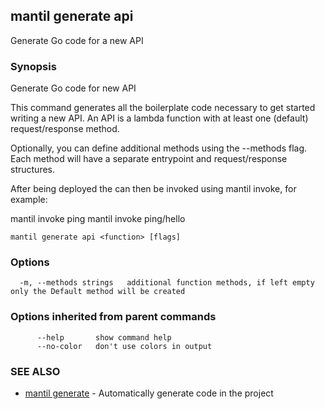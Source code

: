 ## mantil generate api

Generate Go code for a new API

### Synopsis

Generate Go code for new API

This command generates all the boilerplate code necessary to get started writing a new API.
An API is a lambda function with at least one (default) request/response method.

Optionally, you can define additional methods using the --methods flag. Each method will have a separate
entrypoint and request/response structures.

After being deployed the can then be invoked using mantil invoke, for example:

mantil invoke ping
mantil invoke ping/hello

```
mantil generate api <function> [flags]
```

### Options

```
  -m, --methods strings   additional function methods, if left empty only the Default method will be created
```

### Options inherited from parent commands

```
      --help       show command help
      --no-color   don't use colors in output
```

### SEE ALSO

* [mantil generate](mantil_generate.md)	 - Automatically generate code in the project

